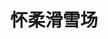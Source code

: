---
title: 怀柔滑雪场
category: times
icon: users
img: /assets/img/us/雪山2017.jpeg
public: false
pos: left
description: 踏上黑白键，都是钢琴家。手持两片桨，我也不敢滑。
---